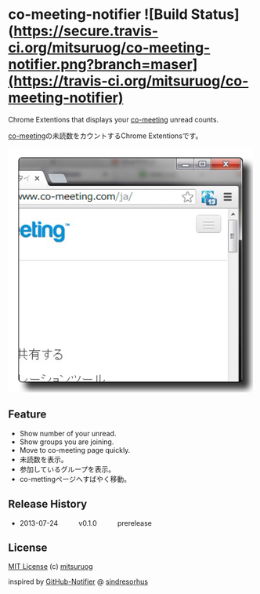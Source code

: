 co-meeting-notifier ![Build Status](https://secure.travis-ci.org/mitsuruog/co-meeting-notifier.png?branch=maser](https://travis-ci.org/mitsuruog/co-meeting-notifier)
===================

Chrome Extentions that displays your [co-meeting](http://www.co-meeting.com/) unread counts.

[co-meeting](http://www.co-meeting.com/)の未読数をカウントするChrome Extentionsです。

![screenshot](https://github.com/mitsuruog/co-meeting-notifier/raw/master/screenshot.png)

## Feature

* Show number of your unread.
* Show groups you are joining.
* Move to co-meeting page quickly.
* 未読数を表示。
* 参加しているグループを表示。
* co-mettingページへすばやく移動。

## Release History

* 2013-07-24   v0.1.0   prerelease

## License

[MIT License](http://ja.wikipedia.org/wiki/MIT_License)
(c) [mitsuruog](https://github.com/mitsuruog)

inspired by [GitHub-Notifier](https://github.com/sindresorhus/GitHub-Notifier) @ [sindresorhus](http://sindresorhus.com)
